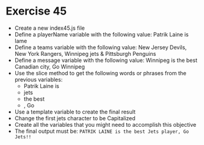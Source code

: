 # Exercise 45

* Create a new index45.js file
* Define a playerName variable with the following value: Patrik Laine is lame 
* Define a teams variable with the following value: New Jersey Devils, New York Rangers, Winnipeg jets & Pittsburgh Penguins
* Define a message variable with the following value: Winnipeg is the best Canadian city, Go Winnipeg
* Use the slice method to get the following words or phrases from the previous variables:
  * Patrik Laine is
  * jets
  * the best
  * , Go
* Use a template variable to create the final result
* Change the first jets character to be Capitalized
* Create all the variables that you might need to accomplish this objective
* The final output must be: `PATRIK LAINE is the best Jets player, Go Jets!!`
